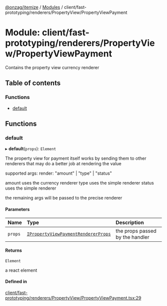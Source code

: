 [@onzag/itemize](../README.md) / [Modules](../modules.md) / client/fast-prototyping/renderers/PropertyView/PropertyViewPayment

# Module: client/fast-prototyping/renderers/PropertyView/PropertyViewPayment

Contains the property view currency renderer

## Table of contents

### Functions

- [default](client_fast_prototyping_renderers_PropertyView_PropertyViewPayment.md#default)

## Functions

### default

▸ **default**(`props`): `Element`

The property view for payment itself
works by sending them to other renderers that may do a better
job at rendering the value

supported args:
  render: "amount" | "type" | "status"

  amount uses the currency renderer
  type uses the simple renderer
  status uses the simple renderer

the remaining args will be passed to the precise renderer

#### Parameters

| Name | Type | Description |
| :------ | :------ | :------ |
| `props` | [`IPropertyViewPaymentRendererProps`](../interfaces/client_internal_components_PropertyView_PropertyViewPayment.IPropertyViewPaymentRendererProps.md) | the props passed by the handler |

#### Returns

`Element`

a react element

#### Defined in

[client/fast-prototyping/renderers/PropertyView/PropertyViewPayment.tsx:29](https://github.com/onzag/itemize/blob/a24376ed/client/fast-prototyping/renderers/PropertyView/PropertyViewPayment.tsx#L29)
